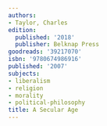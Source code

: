 ```yaml
---
authors:
- Taylor, Charles
edition:
  published: '2018'
  publisher: Belknap Press
goodreads: '39217070'
isbn: '9780674986916'
published: '2007'
subjects:
- liberalism
- religion
- morality
- political-philosophy
title: A Secular Age
---
```



